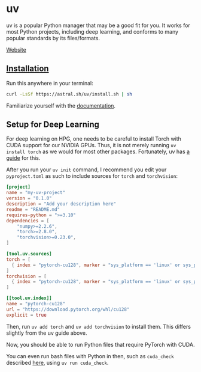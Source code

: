 # uv

uv is a popular Python manager that may be a good fit for you.
It works for most Python projects, including deep learning, and conforms to many popular standards by its files/formats.

[Website](https://docs.astral.sh/uv/)

## [Installation](https://docs.astral.sh/uv/getting-started/installation/)

Run this anywhere in your terminal:
```bash
curl -LsSf https://astral.sh/uv/install.sh | sh
```

Familiarize yourself with the [documentation](https://docs.astral.sh/uv/).

## Setup for Deep Learning
For deep learning on HPG, one needs to be careful to install Torch with CUDA support for our NVIDIA GPUs.
Thus, it is not merely running `uv install torch` as we would for most other packages.
Fortunately, uv has [a guide](https://docs.astral.sh/uv/guides/integration/pytorch/) for this.

After you run your `uv init` command, I recommend you edit your `pyproject.toml` as such to include sources for `torch` and `torchvision`:
```toml
[project]
name = "my-uv-project"
version = "0.1.0"
description = "Add your description here"
readme = "README.md"
requires-python = ">=3.10"
dependencies = [
    "numpy>=2.2.6",
    "torch>=2.8.0",
    "torchvision>=0.23.0",
]

[tool.uv.sources]
torch = [
  { index = "pytorch-cu128", marker = "sys_platform == 'linux' or sys_platform == 'win32'" },
]
torchvision = [
  { index = "pytorch-cu128", marker = "sys_platform == 'linux' or sys_platform == 'win32'" },
]

[[tool.uv.index]]
name = "pytorch-cu128"
url = "https://download.pytorch.org/whl/cu128"
explicit = true
```

Then, run `uv add torch` and `uv add torchvision` to install them.
This differs slightly from the uv guide above.

Now, you should be able to run Python files that require PyTorch with CUDA.

You can even run bash files with Python in then, such as `cuda_check` described [here](README.md#cuda_check), using `uv run cuda_check`.



